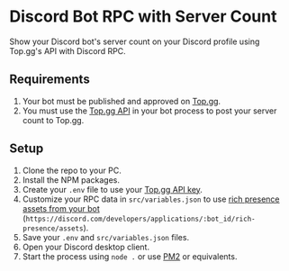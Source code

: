# Discord Bot RPC with Server Count
Show your Discord bot's server count on your Discord profile using Top.gg's API with Discord RPC.

## Requirements
1. Your bot must be published and approved on [Top.gg](https://top.gg/bot/new).
2. You must use the [Top.gg API](https://docs.top.gg) in your bot process to post your server count to Top.gg.

## Setup
1. Clone the repo to your PC.
2. Install the NPM packages.
3. Create your `.env` file to use your [Top.gg API key](https://docs.top.gg/api/@reference/).
4. Customize your RPC data in `src/variables.json` to use [rich presence assets from your bot](https://discord.com/developers/applications) (`https://discord.com/developers/applications/:bot_id/rich-presence/assets`).
5. Save your `.env` and `src/variables.json` files.
6. Open your Discord desktop client.
7. Start the process using `node .` or use [PM2](https://pm2.keymetrics.io/) or equivalents.